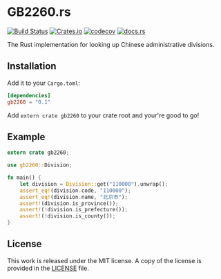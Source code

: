 # GB2260.rs

[![Build Status](https://travis-ci.org/messense/GB2260.rs.svg)](https://travis-ci.org/messense/GB2260.rs)
[![Crates.io](https://img.shields.io/crates/v/gb2260.svg)](https://crates.io/crates/gb2260)
[![codecov](https://codecov.io/gh/messense/GB2260.rs/branch/master/graph/badge.svg)](https://codecov.io/gh/messense/GB2260.rs)
[![docs.rs](https://docs.rs/gb2260/badge.svg)](https://docs.rs/gb2260/)

The Rust implementation for looking up Chinese administrative divisions.

## Installation

Add it to your ``Cargo.toml``:

```toml
[dependencies]
gb2260 = "0.1"
```

Add ``extern crate gb2260`` to your crate root and your're good to go!

## Example

```rust
extern crate gb2260;

use gb2260::Division;

fn main() {
    let division = Division::get("110000").unwrap();
    assert_eq!(division.code, "110000");
    assert_eq!(division.name, "北京市");
    assert!(division.is_province());
    assert!(!division.is_prefecture());
    assert!(!division.is_county());
}
```

## License

This work is released under the MIT license. A copy of the license is provided in the [LICENSE](./LICENSE) file.
